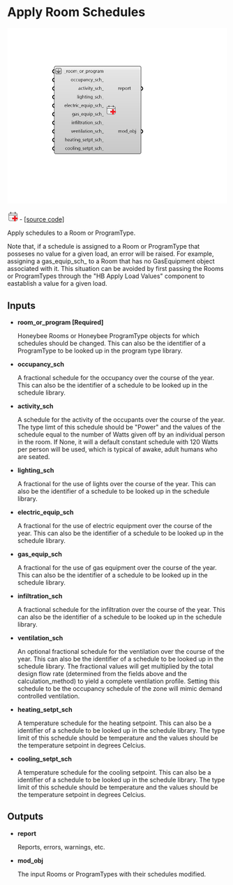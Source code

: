 # Apply Room Schedules

![](../../.gitbook/assets/Apply_Room_Schedules.png)

![](../../.gitbook/assets/Apply_Room_Schedules%20%281%29.png) - [\[source code\]](https://github.com/ladybug-tools/honeybee-grasshopper-energy/blob/master/honeybee_grasshopper_energy/src//HB%20Apply%20Room%20Schedules.py)

Apply schedules to a Room or ProgramType.

Note that, if a schedule is assigned to a Room or ProgramType that posseses no value for a given load, an error will be raised. For example, assigning a gas_equip\_sch_ to a Room that has no GasEquipment object associated with it. This situation can be avoided by first passing the Rooms or ProgramTypes through the "HB Apply Load Values" component to eastablish a value for a given load.

## Inputs

* **room\_or\_program \[Required\]**

  Honeybee Rooms or Honeybee ProgramType objects for which schedules should be changed. This can also be the identifier of a ProgramType to be looked up in the program type library. 

* **occupancy\_sch**

  A fractional schedule for the occupancy over the course of the year. This can also be the identifier of a schedule to be looked up in the schedule library. 

* **activity\_sch**

  A schedule for the activity of the occupants over the course of the year. The type limt of this schedule should be "Power" and the values of the schedule equal to the number of Watts given off by an individual person in the room. If None, it will a default constant schedule with 120 Watts per person will be used, which is typical of awake, adult humans who are seated. 

* **lighting\_sch**

  A fractional for the use of lights over the course of the year. This can also be the identifier of a schedule to be looked up in the schedule library. 

* **electric\_equip\_sch**

  A fractional for the use of electric equipment over the course of the year. This can also be the identifier of a schedule to be looked up in the schedule library. 

* **gas\_equip\_sch**

  A fractional for the use of gas equipment over the course of the year. This can also be the identifier of a schedule to be looked up in the schedule library. 

* **infiltration\_sch**

  A fractional schedule for the infiltration over the course of the year. This can also be the identifier of a schedule to be looked up in the schedule library. 

* **ventilation\_sch**

  An optional fractional schedule for the ventilation over the course of the year. This can also be the identifier of a schedule to be looked up in the schedule library. The fractional values will get multiplied by the total design flow rate \(determined from the fields above and the calculation\_method\) to yield a complete ventilation profile. Setting this schedule to be the occupancy schedule of the zone will mimic demand controlled ventilation. 

* **heating\_setpt\_sch**

  A temperature schedule for the heating setpoint. This can also be a identifier of a schedule to be looked up in the schedule library. The type limit of this schedule should be temperature and the values should be the temperature setpoint in degrees Celcius. 

* **cooling\_setpt\_sch**

  A temperature schedule for the cooling setpoint. This can also be a identifier of a schedule to be looked up in the schedule library. The type limit of this schedule should be temperature and the values should be the temperature setpoint in degrees Celcius. 

## Outputs

* **report**

  Reports, errors, warnings, etc. 

* **mod\_obj**

  The input Rooms or ProgramTypes with their schedules modified. 

